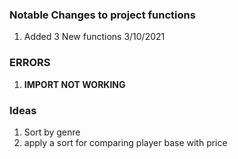 ### Notable Changes to project functions
   1. Added 3 New functions 3/10/2021
   
### ERRORS
   1. **IMPORT NOT WORKING**
   
### Ideas
   1. Sort by genre
   2. apply a sort for comparing player base with price
   